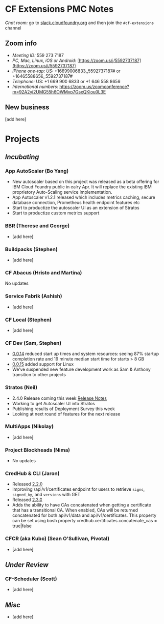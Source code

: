 # CF Extensions PMC Notes

*Chat room:* go to [slack.cloudfoundry.org](https://slack.cloudfoundry.org) and then join the `#cf-extensions` channel

## Zoom info

- *Meeting ID:* 559 273 7187
- *PC, Mac, Linux, iOS or Android:* [https://zoom.us/j/5592737187](https://zoom.us/j/5592737187)
- *iPhone one-tap: US:* +16699006833,,5592737187#  or +16465588656,,5592737187# 
- *Telephone:* US: +1 669 900 6833  or +1 646 558 8656 
- *International numbers:* https://zoom.us/zoomconference?m=92A2yi2UMG55h6OWMvp7GsxQKIou0L3E

## New business

[add here]

# Projects

## _Incubating_

### App AutoScaler (Bo Yang)

- New autoscaler based on this project was released as a beta offering for IBM Cloud Foundry public in ealry Apr. It will replace the existing IBM proprietory Auto-Scaling service implementation.  
- App Autoscaler v1.2.1 released which includes metrics caching, secure database connection, Prometheus health endpoint features etc
- Start to productize the autoscaler UI as an extension of Stratos
- Start to productize custom metrics support
 
### BBR (Therese and George)

- [add here]

### Buildpacks (Stephen)

- [add here]

### CF Abacus (Hristo and Martina)

No updates

### Service Fabrik (Ashish)

- [add here]

### CF Local (Stephen)

- [add here]

### CF Dev (Sam, Stephen)

- [0.0.14](https://github.com/cloudfoundry-incubator/cfdev/releases/tag/v0.0.14) reduced start up times and system resources: seeing 87% startup completion rate and 19 minute median start time for starts > 8 GB
- [0.0.15](https://github.com/cloudfoundry-incubator/cfdev/releases/tag/v0.0.15) added support for Linux
- We've suspended new feature development work as Sam & Anthony transition to other projects

### Stratos (Neil)

- 2.4.0 Release coming this week [Release Notes](https://github.com/cloudfoundry-incubator/stratos/blob/v2-master/CHANGELOG.md#240)
- Working to get Autoscaler UI into Stratos
- Publishing results of Deployment Survey this week
- Looking at next round of features for the next release

### MultiApps (Nikolay)

- [add here]

### Project Blockheads (Nima)

- No updates

### CredHub & CLI (Jaron)
- Released [2.2.0](https://github.com/pivotal-cf/credhub-release/releases/tag/2.2.0)
- Improving /api/v1/certificates endpoint for users to retrieve `signs`, `signed_by`, and `versions` with GET
- Released [2.3.0](https://github.com/pivotal-cf/credhub-release/releases/tag/2.3.0)
- Adds the ability to have CAs concatenated when getting a certificate that has a transitional CA. When enabled, CAs will be returned concatenated for both api/v1/data and api/v1/certificates. This property can be set using bosh property credhub.certificates.concatenate_cas = true|false


### CFCR (aka Kubo) (Sean O'Sullivan, Pivotal)

- [add here]

## _Under Review_

### CF-Scheduler (Scott)

- [add here]

## _Misc_

- [add here]
